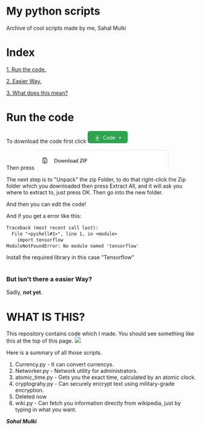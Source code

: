 # My python scripts

Archive of cool scripts made by me,
Sahal Mulki

# 

# Index

[1. Run the code.](#code) 

[2. Easier Way.](#easier) 

[3. What does this mean?](#mean) 
#

<a name="code"/>

# Run the code

To download the code first click
![CODE](https://raw.githubusercontent.com/lepythoner/my_python_scripts/master/photos/Screenshot_2020-07-25%20lepythoner%20my_python_scripts.png)

Then press 
![ZIP](https://raw.githubusercontent.com/lepythoner/my_python_scripts/master/photos/Screenshot_2020-07-25%20lepythoner%20my_python_scripts(1).png)

The next step is to "Unpack" the zip Folder, to do that right-click the Zip folder which you downloaded
then press Extract All, and it will ask you where to extract to, just press OK. Then go into the new folder.

And then you can edit the code!

And if you get a error like this:
```
Traceback (most recent call last):
  File "<pyshell#1>", line 1, in <module>
    import tensorflow
ModuleNotFoundError: No module named 'tensorflow'
```
Install the required library in this case "Tensorflow"

# 
<a name="easier"/>

### But Isn't there a easier Way?

Sadly, **not yet**.


<a name="mean"/>

# WHAT IS THIS?

This repository contains code which I made. You should see something like this at the top of this page. 
<img src="https://user-images.githubusercontent.com/56467460/131885969-4fea8de9-fa97-43b9-945a-9ddbfb537c38.png">

Here is a summary of all those scripts.
1. Currency.py - It can convert currencys.
2. Networker.py - Network utility for administrators.
3. atomic_time.py - Gets you the exact time, calculated by an atomic clock.
4. cryptograhy.py - Can securely encrypt text using military-grade encryption.
5. Deleted now
6. wiki.py - Can fetch you information directly from wikipedia, just by typing in what you want.

_**Sahal Mulki**_
